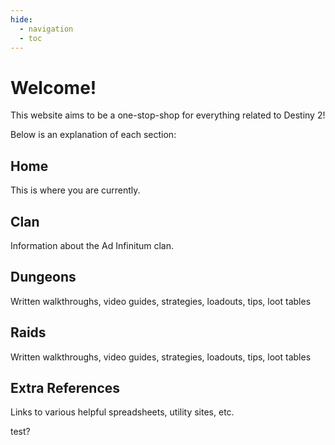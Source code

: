 ```yaml
---
hide:
  - navigation
  - toc
---
```


# Welcome!

This website aims to be a one-stop-shop for everything related to Destiny 2!

Below is an explanation of each section:

## Home

This is where you are currently.

## Clan

Information about the Ad Infinitum clan.

## Dungeons

Written walkthroughs, video guides, strategies, loadouts, tips, loot tables

## Raids

Written walkthroughs, video guides, strategies, loadouts, tips, loot tables

## Extra References

Links to various helpful spreadsheets, utility sites, etc.

test?